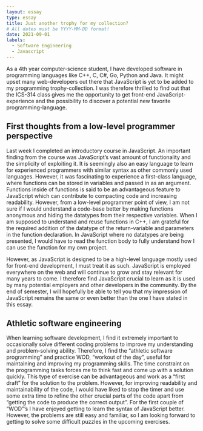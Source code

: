 ```yaml
---
layout: essay
type: essay
title: Just another trophy for my collection?
# All dates must be YYYY-MM-DD format!
date: 2021-09-01
labels:
  - Software Engineering
  - Javascript
---
```


As a 4th year computer-science student, I have developed software in programming languages like C++, C, C#, Go, Python and Java. It might upset many web-developers out there that JavaScript is yet to be added to my programming trophy-collection. I was therefore thrilled to find out that the ICS-314 class gives me the opportunity to get front-end JavaScript-experience and the possibility to discover a potential new favorite programming-language.  

## First thoughts from a low-level programmer perspective 
Last week I completed an introductory course in JavaScript. An important finding from the course was JavaScript’s vast amount of functionality and the simplicity of exploiting it. It is seemingly also an easy language to learn for experienced programmers with similar syntax as other commonly used languages. However, it was fascinating to experience a first-class language, where functions can be stored in variables and passed in as an argument. Functions inside of functions is said to be an advantageous feature to JavaScript which can contribute to compacting code and increasing readability. However, from a low-level programmer point of view, I am not sure if I would understand a code-base better by making functions anonymous and hiding the datatypes from their respective variables. When I am supposed to understand and reuse functions in C++, I am grateful for the required addition of the datatype of the return-variable and parameters in the function declaration. In JavaScript where no datatypes are being presented, I would have to read the function body to fully understand how I can use the function for my own project. 

However, as JavaScript is designed to be a high-level language mostly used for front-end development, I must treat it as such. JavaScript is employed everywhere on the web and will continue to grow and stay relevant for many years to come. I therefore find JavaScript crucial to learn as it is used by many potential employers and other developers in the community. By the end of semester, I will hopefully be able to tell you that my impression of JavaScript remains the same or even better than the one I have stated in this essay. 

## Athletic software engineering
When learning software development, I find it extremely important to occasionally solve different coding problems to improve my understanding and problem-solving ability. Therefore, I find the “athletic software programming” and practice WOD, “workout of the day”, useful for maintaining and improving my programming skills. The time constraint on the programming tasks forces me to think fast and come up with a solution quickly. This type of exercise can be advantageous and work as a “first draft” for the solution to the problem. However, for improving readability and maintainability of the code, I would have liked to stop the timer and use some extra time to refine the other crucial parts of the code apart from “getting the code to produce the correct output”. For the first couple of “WOD”’s I have enjoyed getting to learn the syntax of JavaScript better. However, the problems are still easy and familiar, so I am looking forward to getting to solve some difficult puzzles in the upcoming exercises.

